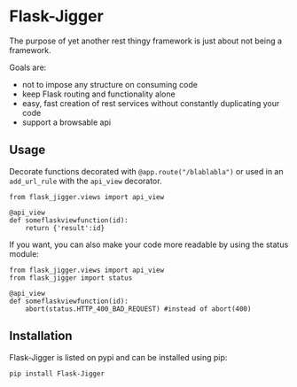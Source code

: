 Flask-Jigger
============


The purpose of yet another rest thingy framework is just about not being a framework.

Goals are:
* not to impose any structure on consuming code
* keep Flask routing and functionality alone
* easy, fast creation of rest services without constantly duplicating your code
* support a browsable api

Usage
-----

Decorate functions decorated with `@app.route("/blablabla")` or used in an `add_url_rule` with the `api_view` decorator.

    from flask_jigger.views import api_view
    
    @api_view
    def someflaskviewfunction(id):
        return {'result':id}

If you want, you can also make your code more readable by using the status module:

    from flask_jigger.views import api_view
    from flask_jigger import status

    @api_view
    def someflaskviewfunction(id):
        abort(status.HTTP_400_BAD_REQUEST) #instead of abort(400)

Installation
------------

Flask-Jigger is listed on pypi and can be installed using pip:

`pip install Flask-Jigger`

